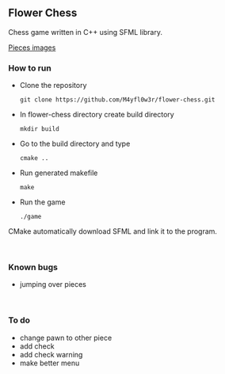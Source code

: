 ## Flower Chess 

Chess game written in C++ using SFML library. <br/>

[Pieces images](https://commons.wikimedia.org/wiki/Category:PNG_chess_pieces/Standard_transparent)

### How to run

- Clone the repository

  ```
  git clone https://github.com/M4yfl0w3r/flower-chess.git
  ```

- In flower-chess directory create build directory
  
  ```
  mkdir build 
  ```

- Go to the build directory and type
  
  ```
  cmake ..
  ```

- Run generated makefile

  ```
  make 
  ```

- Run the game 

  ```
  ./game
  ```

CMake automatically download SFML and link it to the program.

<br/>

### Known bugs
- jumping over pieces

<br/>

### To do
- change pawn to other piece 
- add check
- add check warning
- make better menu



